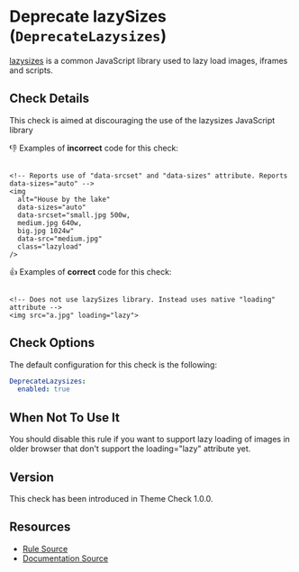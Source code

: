 # Deprecate lazySizes (`DeprecateLazysizes`)

[lazysizes](https://github.com/aFarkas/lazysizes) is a common JavaScript library used to lazy load images, iframes and scripts.

## Check Details

This check is aimed at discouraging the use of the lazysizes JavaScript library

:-1: Examples of **incorrect** code for this check:

```liquid

<!-- Reports use of "data-srcset" and "data-sizes" attribute. Reports data-sizes="auto" -->
<img
  alt="House by the lake"
  data-sizes="auto"
  data-srcset="small.jpg 500w,
  medium.jpg 640w,
  big.jpg 1024w"
  data-src="medium.jpg"
  class="lazyload"
/>

```

:+1: Examples of **correct** code for this check:

```liquid

<!-- Does not use lazySizes library. Instead uses native "loading" attribute -->
<img src="a.jpg" loading="lazy">

```

## Check Options

The default configuration for this check is the following:

```yaml
DeprecateLazysizes:
  enabled: true
```

## When Not To Use It

You should disable this rule if you want to support lazy loading of images in older browser that don't support the loading="lazy" attribute yet.

## Version

This check has been introduced in Theme Check 1.0.0.

## Resources

- [Rule Source][codesource]
- [Documentation Source][docsource]

[codesource]: /lib/platformos_check/checks/deprecate_lazysizes.rb
[docsource]: /docs/checks/deprecate_lazysizes.md
